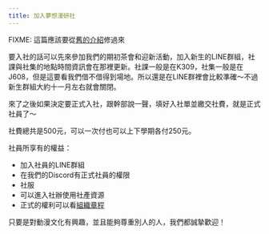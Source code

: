 ```yaml
---
title: 加入夢想漫研社
---
```


FIXME: 這篇應該要從[舊的介紹](http://nkfustacgclub.blog.fc2.com/blog-entry-12.html)修過來

要入社的話可以先來參加我們的期初茶會和迎新活動，加入新生的LINE群組，社課與社集的地點時間資訊會在那裡更新。社課一般是在K309，社集一般是在J608，但是這要看我們借不借得到場地。所以還是在LINE群裡會比較準確〜不過新生群組大約十一月左右就會關閉。

來了之後如果決定要正式入社，跟幹部說一聲，填好入社單並繳交社費，就是正式社員了〜

社費總共是500元，可以一次付也可以上下學期各付250元。

社員所享有的權益：

- 加入社員的LINE群組
- 在我們的Discord有正式社員的權限
- 社服
- 可以進入社辦使用社產資源
- 正式的權利可以看[組織章程](articles-of-organization.md)

只要是對動漫文化有興趣，並且能夠尊重別人的人，我們都誠摯歡迎！
